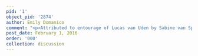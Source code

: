 ```yaml
---
pid: '1'
object_pid: '2874'
author: Emily Domanico
comment: "<p>Attributed to entourage of Lucas van Uden by Sabine van Sprang in 2003</p>"
post_date: February 1, 2016
order: '000'
collection: discussion
---
```


